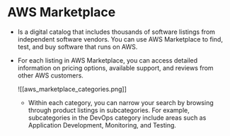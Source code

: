 # AWS Marketplace
- Is a digital catalog that includes thousands of software listings from independent software vendors. You can use AWS Marketplace to find, test, and buy software that runs on AWS.
- For each listing in AWS Marketplace, you can access detailed information on pricing options, available support, and reviews from other AWS customers.

	![[aws_marketplace_categories.png]]

	- Within each category, you can narrow your search by browsing through product listings in subcategories. For example, subcategories in the DevOps category include areas such as Application Development, Monitoring, and Testing.